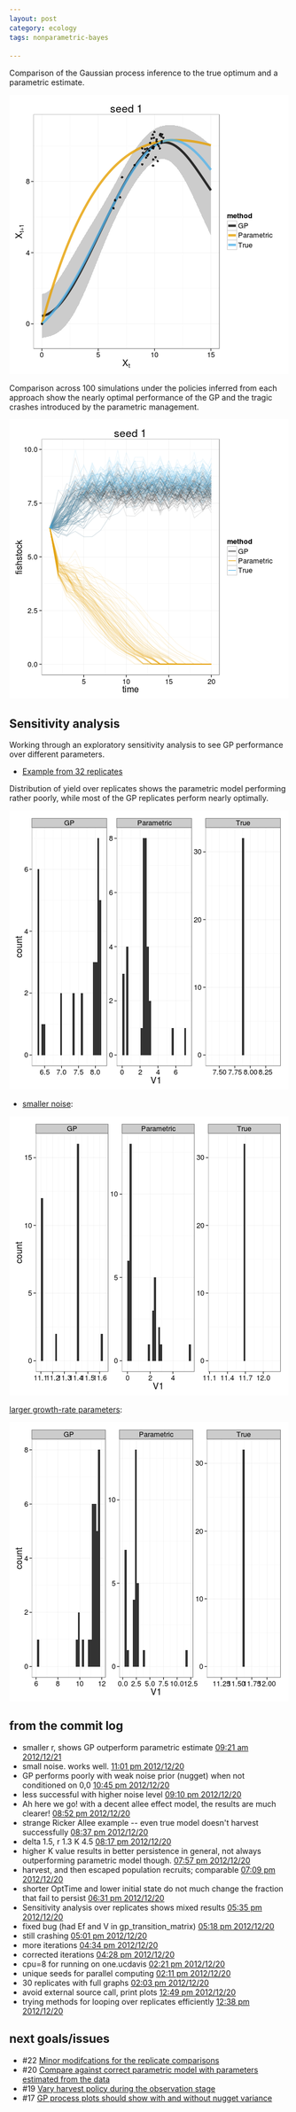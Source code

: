 ```yaml
---
layout: post
category: ecology
tags: nonparametric-bayes

---
```


Comparison of the Gaussian process inference to the true optimum and a parametric estimate.   

![](/assets/figures/2012-12-20-23-12-06-60abafd424-unnamed-chunk-22.png) 

Comparison across 100 simulations under the policies inferred from each approach show the nearly optimal performance of the GP and the tragic crashes introduced by the parametric management.  

![](/assets/figures/2012-12-20-23-12-07-60abafd424-unnamed-chunk-23.png)


## Sensitivity analysis

Working through an exploratory sensitivity analysis to see GP performance over different parameters.  

* [Example from 32 replicates ](https://github.com/cboettig/nonparametric-bayes/blob/6aba5dce46370c600351eff270a76a664dacc7db/inst/examples/myers-exploration.md)

Distribution of yield over replicates shows the parametric model performing rather poorly, while most of the GP replicates perform nearly optimally.  

![](/assets/figures/2012-12-20-23-13-46-60abafd424-unnamed-chunk-3.png)

* [smaller noise](https://github.com/cboettig/nonparametric-bayes/blob/60abafd4242b3840454b3a138a428a1c633e73fd/inst/examples/myers-exploration.md):

![](/assets/figures/2012-12-20-22-57-55-96ad28dd6e-unnamed-chunk-3.png)

[larger growth-rate parameters](https://github.com/cboettig/nonparametric-bayes/blob/9d5cd1f027bdfe5f356dce83756726c95a6fcdd8/inst/examples/myers-exploration.md):

![](/assets/figures/2012-12-20-20-50-42-3f7bd6aa34-unnamed-chunk-3.png)



## from the commit log

- smaller r, shows GP outperform parametric estimate [09:21 am 2012/12/21](https://github.com/cboettig/nonparametric-bayes/commit/6aba5dce46370c600351eff270a76a664dacc7db)
- small noise. works well. [11:01 pm 2012/12/20](https://github.com/cboettig/nonparametric-bayes/commit/60abafd4242b3840454b3a138a428a1c633e73fd)
- GP performs poorly with weak noise prior (nugget) when not conditioned on 0,0 [10:45 pm 2012/12/20](https://github.com/cboettig/nonparametric-bayes/commit/96ad28dd6edfbcec720b77fe645719fa673dd44a)
- less successful with higher noise level [09:10 pm 2012/12/20](https://github.com/cboettig/nonparametric-bayes/commit/0fdaadb9b57715390e149b3c182b8115ff036960)
- Ah here we go! with a decent allee effect model, the results are much clearer! [08:52 pm 2012/12/20](https://github.com/cboettig/nonparametric-bayes/commit/9d5cd1f027bdfe5f356dce83756726c95a6fcdd8)
- strange Ricker Allee example -- even true model doesn't harvest successfully [08:37 pm 2012/12/20](https://github.com/cboettig/nonparametric-bayes/commit/3f7bd6aa349d23aa7aeb28b772b9b32b5d7645b1)
- delta 1.5, r 1.3 K 4.5 [08:17 pm 2012/12/20](https://github.com/cboettig/nonparametric-bayes/commit/ee54f02a6d81ca0e89395837666055f4f6d1bcb0)
- higher K value results in better persistence in general, not always outperforming parametric model though. [07:57 pm 2012/12/20](https://github.com/cboettig/nonparametric-bayes/commit/db67f4ccb4f185b3000bbe6a93d770490e027593)
- harvest, and then escaped population recruits; comparable [07:09 pm 2012/12/20](https://github.com/cboettig/nonparametric-bayes/commit/8e5a4cd1abe38671fb884855bae3babac7d4802d)
- shorter OptTime and lower initial state do not much change the fraction that fail to persist [06:31 pm 2012/12/20](https://github.com/cboettig/nonparametric-bayes/commit/1130545ef69d6b6e064ca3a0360ee905c0a2b32d)
- Sensitivity analysis over replicates shows mixed results [05:35 pm 2012/12/20](https://github.com/cboettig/nonparametric-bayes/commit/e823ed12ef20d5c6dcbd04540bb957bf33116cab)
- fixed bug (had Ef and V in gp_transition_matrix) [05:18 pm 2012/12/20](https://github.com/cboettig/nonparametric-bayes/commit/8307de6858cc9fe067d7c86c31ce93a91862f75e)
- still crashing [05:01 pm 2012/12/20](https://github.com/cboettig/nonparametric-bayes/commit/44c19ba3882ce5a419c63d13c61a1b63377d051b)
- more iterations [04:34 pm 2012/12/20](https://github.com/cboettig/nonparametric-bayes/commit/61aeba3dd05033f6b9184a145035cf9708dbc18a)
- corrected iterations [04:28 pm 2012/12/20](https://github.com/cboettig/nonparametric-bayes/commit/278d66f2af22eada8d704b87a20738aba874ceb4)
- cpu=8 for running on one.ucdavis [02:21 pm 2012/12/20](https://github.com/cboettig/nonparametric-bayes/commit/4adf814f23c90b4d415e5580e776f07bb1f5f355)
- unique seeds for parallel computing [02:11 pm 2012/12/20](https://github.com/cboettig/nonparametric-bayes/commit/9a79a72650d3bfbb9768853f9132cd5dec6f88d6)
- 30 replicates with full graphs [02:03 pm 2012/12/20](https://github.com/cboettig/nonparametric-bayes/commit/88d4295e217bc6b52e23c19f4094b2a85cb61bfb)
- avoid external source call, print plots [12:49 pm 2012/12/20](https://github.com/cboettig/nonparametric-bayes/commit/fd14d9146826c529b6ce0a1912feffd839d37261)
- trying methods for looping over replicates efficiently [12:38 pm 2012/12/20](https://github.com/cboettig/nonparametric-bayes/commit/edee0e6ef100702ed3f420dc2c0d47a691b52d3f)


## next goals/issues

- \#22 [Minor modifcations for the replicate comparisons](https://github.com/cboettig/nonparametric-bayes/issues/22) 
- \#20 [Compare against correct parametric model with parameters estimated from the data](https://github.com/cboettig/nonparametric-bayes/issues/20) 
- \#19 [Vary harvest policy during the observation stage](https://github.com/cboettig/nonparametric-bayes/issues/19) 
- \#17 [GP process plots should show with and without nugget variance](https://github.com/cboettig/nonparametric-bayes/issues/17) 


